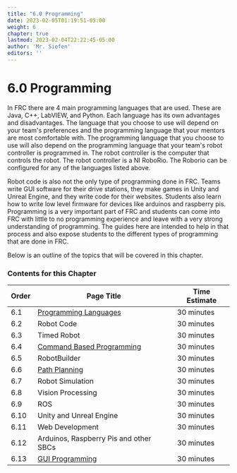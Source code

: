 ```yaml
---
title: "6.0 Programming"
date: 2023-02-05T01:19:51-05:00
weight: 6
chapter: true
lastmod: 2023-02-04T22:22:45-05:00
author: 'Mr. Siefen'
editors: ''
---
```


# 6.0 Programming

In FRC there are 4 main programming languages that are used. These are Java, C++, LabVIEW, and Python. Each language has its own advantages and disadvantages. The language that you choose to use will depend on your team's preferences and the programming language that your mentors are most comfortable with. The programming language that you choose to use will also depend on the programming language that your team's robot controller is programmed in. The robot controller is the computer that controls the robot. The robot controller is a NI RoboRio. The Roborio can be configured for any of the languages listed above. 

Robot code is also not the only type of programming done in FRC. Teams write GUI software for their drive stations, they make games in Unity and Unreal Engine, and they write code for their websites. Students also learn how to write low level firmware for devices like arduinos and raspberry pis. Programming is a very important part of FRC and students can come into FRC with little to no programming experience and leave with a very strong understanding of programming. The guides here are intended to help in that process and also expose students to the different types of programming that are done in FRC.

Below is an outline of the topics that will be covered in this chapter.

### Contents for this Chapter

| Order | Page Title | Time Estimate |
| --- | --- | --- |
| 6.1 | [Programming Languages](/programming/programming-languages) | 30 minutes |
| 6.2 | Robot Code | 30 minutes |
| 6.3 | Timed Robot | 30 minutes |
| 6.4 | [Command Based Programming](/programming/command-based-programming) | 30 minutes |
| 6.5 | RobotBuilder | 30 minutes |
| 6.6 | [Path Planning](/programming/path-planning) | 30 minutes |
| 6.7 | Robot Simulation | 30 minutes |
| 6.8 | Vision Processing | 30 minutes |
| 6.9 | ROS | 30 minutes |
| 6.10 | Unity and Unreal Engine | 30 minutes |
| 6.11 | Web Development | 30 minutes |
| 6.12 | Arduinos, Raspberry Pis and other SBCs | 30 minutes |
| 6.13 | [GUI Programming](/programming/gui-programming) | 30 minutes |
